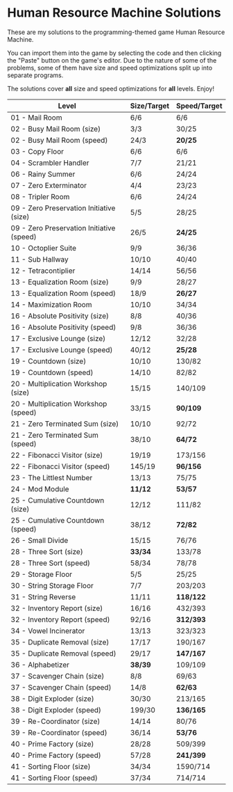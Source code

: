 # Human Resource Machine Solutions
These are my solutions to the programming-themed game Human Resource Machine.

You can import them into the game by selecting the code and then clicking the "Paste" button on the game's editor. Due to the nature of some of the problems, some of them have size and speed optimizations split up into separate programs.

The solutions cover **all** size and speed optimizations for **all** levels. Enjoy! 

|Level						|Size/Target	|Speed/Target
|-----------------------------------------------|---------------|---------------|
|01 - Mail Room					|6/6		|6/6
|02 - Busy Mail Room (size)			|3/3		|30/25		|
|02 - Busy Mail Room (speed)			|24/3		|**20/25**	|
|03 - Copy Floor				|6/6		|6/6		|
|04 - Scrambler Handler				|7/7		|21/21		|
|06 - Rainy Summer				|6/6		|24/24		|
|07 - Zero Exterminator				|4/4		|23/23		|
|08 - Tripler Room				|6/6		|24/24		|
|09 - Zero Preservation Initiative (size)	|5/5		|28/25		|
|09 - Zero Preservation Initiative (speed)	|26/5		|**24/25**	|
|10 - Octoplier Suite				|9/9		|36/36		|
|11 - Sub Hallway				|10/10		|40/40		|
|12 - Tetracontiplier				|14/14		|56/56		|
|13 - Equalization Room (size)			|9/9		|28/27		|
|13 - Equalization Room (speed)			|18/9		|**26/27**	|
|14 - Maximization Room				|10/10		|34/34		|
|16 - Absolute Positivity (size)		|8/8		|40/36		|
|16 - Absolute Positivity (speed)		|9/8		|36/36		|
|17 - Exclusive Lounge (size)			|12/12		|32/28		|
|17 - Exclusive Lounge (speed)			|40/12		|**25/28**	|
|19 - Countdown (size)				|10/10		|130/82		|
|19 - Countdown (speed)				|14/10		|82/82		|
|20 - Multiplication Workshop (size)		|15/15		|140/109	|
|20 - Multiplication Workshop (speed)		|33/15		|**90/109**	|
|21 - Zero Terminated Sum (size)		|10/10		|92/72		|
|21 - Zero Terminated Sum (speed)		|38/10		|**64/72**	|
|22 - Fibonacci Visitor (size)			|19/19		|173/156	|
|22 - Fibonacci Visitor (speed)			|145/19		|**96/156**	|
|23 - The Littlest Number			|13/13		|75/75		|
|24 - Mod Module				|**11/12**	|**53/57**	|
|25 - Cumulative Countdown (size)		|12/12		|111/82		|
|25 - Cumulative Countdown (speed)		|38/12		|**72/82**	|
|26 - Small Divide				|15/15		|76/76		|
|28 - Three Sort (size)				|**33/34**	|133/78		|
|28 - Three Sort (speed)			|58/34		|78/78		|
|29 - Storage Floor				|5/5		|25/25		|
|30 - String Storage Floor			|7/7		|203/203	|
|31 - String Reverse				|11/11		|**118/122**	|
|32 - Inventory Report (size)			|16/16		|432/393	|
|32 - Inventory Report (speed)			|92/16		|**312/393**	|
|34 - Vowel Incinerator				|13/13		|323/323	|
|35 - Duplicate Removal (size)			|17/17		|190/167	|
|35 - Duplicate Removal (speed)			|29/17		|**147/167**	|
|36 - Alphabetizer				|**38/39**	|109/109	|
|37 - Scavenger Chain (size)			|8/8		|69/63		|
|37 - Scavenger Chain (speed)			|14/8		|**62/63**	|
|38 - Digit Exploder (size)			|30/30		|213/165	|
|38 - Digit Exploder (speed)			|199/30		|**136/165**	|
|39 - Re-Coordinator (size)			|14/14		|80/76		|
|39 - Re-Coordinator (speed)			|36/14		|**53/76**	|
|40 - Prime Factory (size)			|28/28		|509/399	|
|40 - Prime Factory (speed)			|57/28		|**241/399**	|
|41 - Sorting Floor (size)			|34/34		|1590/714	|
|41 - Sorting Floor (speed)			|37/34		|714/714	|
